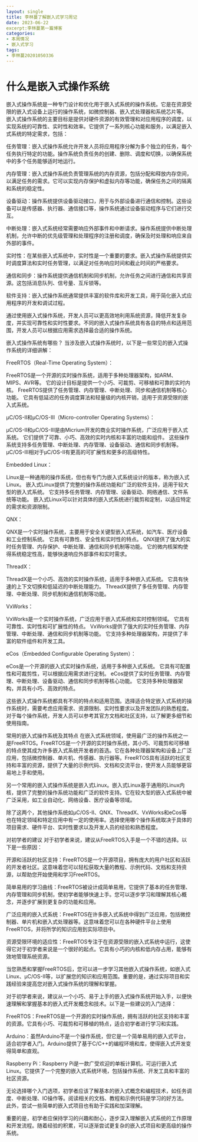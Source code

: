 ```yaml
---
layout: single
title: 李林蔓了解嵌入式学习周记
date: 2023-06-22
excerpt:李林蔓第一篇博客
categories:
- 本周情况
- 嵌入式学习
tags:
- 李林蔓20201050336
---
```


# 什么是嵌入式操作系统 

嵌入式操作系统是一种专门设计和优化用于嵌入式系统的操作系统。它是在资源受限的嵌入式设备上运行的操作系统，如微控制器、嵌入式处理器和系统芯片等。
嵌入式操作系统的主要目标是提供对硬件资源的有效管理和对应用程序的调度，以实现系统的可靠性、实时性和效率。它提供了一系列核心功能和服务，以满足嵌入式系统的特定需求，包括：

任务管理：嵌入式操作系统允许开发人员将应用程序分解为多个独立的任务，每个任务执行特定的功能。操作系统负责任务的创建、删除、调度和切换，以确保系统中的多个任务能够适时地运行。

内存管理：嵌入式操作系统负责管理系统的内存资源，包括分配和释放内存空间，以满足任务的需求。它可以实现内存保护和虚拟内存等功能，确保任务之间的隔离和系统的稳定性。

设备驱动：操作系统提供设备驱动接口，用于与外部设备进行通信和控制。这些设备可以是传感器、执行器、通信接口等，操作系统通过设备驱动程序与它们进行交互。

中断处理：嵌入式系统经常需要响应外部事件和中断请求。操作系统提供中断处理机制，允许中断的优先级管理和处理程序的注册和调度，确保及时处理和响应来自外部的事件。

实时性：在某些嵌入式系统中，实时性是一个重要的要求。嵌入式操作系统提供实时调度算法和实时任务管理，以满足对任务响应时间和截止时间的严格要求。

通信和同步：操作系统提供通信机制和同步机制，允许任务之间进行通信和共享资源。这包括消息队列、信号量、互斥锁等。

软件支持：嵌入式操作系统通常提供丰富的软件库和开发工具，用于简化嵌入式应用程序的开发和调试过程。

通过使用嵌入式操作系统，开发人员可以更高效地利用系统资源，降低开发复杂度，并实现可靠性和实时性要求。不同的嵌入式操作系统具有各自的特点和适用范围，开发人员可以根据应用需求选择最合适的操作系统。

嵌入式操作系统有哪些？
当涉及嵌入式操作系统时，以下是一些常见的嵌入式操作系统的详细讲解：

FreeRTOS（Real-Time Operating System）：

FreeRTOS是一个开源的实时操作系统，适用于多种处理器架构，如ARM、MIPS、AVR等。
它的设计目标是提供一个小巧、可裁剪、可移植和可靠的实时内核。
FreeRTOS提供了任务管理、内存管理、中断处理、同步和通信机制等核心功能。
它具有低延迟的任务调度算法和轻量级的内核开销，适用于资源受限的嵌入式系统。

μC/OS-II和μC/OS-III（Micro-controller Operating Systems）：

μC/OS-II和μC/OS-III是由Micrium开发的商业实时操作系统，广泛应用于嵌入式系统。
它们提供了可靠、小巧、高效的实时内核和丰富的功能和组件。
这些操作系统支持多任务管理、中断处理、内存管理、设备驱动、通信和同步机制等。
μC/OS-III相对于μC/OS-II有更高的可扩展性和更多的高级特性。

Embedded Linux：

Linux是一种通用的操作系统，但也有专门为嵌入式系统设计的版本，称为嵌入式Linux。
嵌入式Linux提供了完整的操作系统功能和广泛的软件支持，适用于较大型的嵌入式系统。
它支持多任务管理、内存管理、设备驱动、网络通信、文件系统等功能。
嵌入式Linux可以针对具体的嵌入式系统进行裁剪和定制，以适应特定的需求和资源限制。

QNX：

QNX是一个实时操作系统，主要用于安全关键型嵌入式系统，如汽车、医疗设备和工业控制系统。
它具有可靠性、安全性和实时性的特点。
QNX提供了强大的实时任务管理、内存保护、中断处理、通信和同步机制等功能。
它的微内核架构使得系统稳定性高，能够快速响应外部事件和实时需求。

ThreadX：

ThreadX是一个小巧、高效的实时操作系统，适用于多种嵌入式系统。
它具有快速的上下文切换和低延迟的中断处理能力。
ThreadX提供了多任务管理、内存管理、中断处理、同步机制和通信机制等功能。

VxWorks：

VxWorks是一个实时操作系统，广泛应用于嵌入式系统和实时控制领域。
它具有可靠性、实时性和可扩展性的特点。
VxWorks提供了强大的实时任务管理、内存管理、中断处理、通信和同步机制等功能。
它支持多种处理器架构，并提供了丰富的软件组件和开发工具。

eCos（Embedded Configurable Operating System）：

eCos是一个开源的嵌入式实时操作系统，适用于多种嵌入式系统。
它具有可配置性和可裁剪性，可以根据应用需求进行定制。
eCos提供了实时任务管理、内存管理、中断处理、设备驱动、通信和同步机制等核心功能。
它支持多种处理器架构，并具有小巧、高效的特点。

这些嵌入式操作系统都具有不同的特点和适用范围。选择适合特定嵌入式系统的操作系统时，需要考虑应用需求、资源限制、实时性要求以及开发团队的熟悉程度。对于每个操作系统，开发人员可以参考其官方文档和社区支持，以了解更多细节和使用指南。

常用的嵌入式操作系统及其特点
在嵌入式系统领域，使用最广泛的操作系统之一是FreeRTOS。FreeRTOS是一个开源的实时操作系统，其小巧、可裁剪和可移植的特点使其成为许多嵌入式系统开发者的首选。它在各种处理器架构和设备上广泛应用，包括微控制器、单片机、传感器、执行器等。FreeRTOS具有活跃的社区支持和丰富的资源，提供了大量的示例代码、文档和交流平台，使开发人员能够更容易地上手和使用。

另一个常用的嵌入式操作系统是嵌入式Linux。嵌入式Linux基于通用的Linux内核，提供了完整的操作系统功能和广泛的软件支持。它在较大型的嵌入式系统中被广泛采用，如工业自动化、网络设备、医疗设备等领域。

除了这两个，其他操作系统如μC/OS-II、QNX、ThreadX、VxWorks和eCos等也在特定领域和特定应用中有一定的使用率。选择使用哪个操作系统取决于具体的项目需求、硬件平台、实时性要求以及开发人员的经验和熟悉程度。

对初学者的建议
对于初学者来说，建议从FreeRTOS入手是一个不错的选择。以下是一些原因：

开源和活跃的社区支持：FreeRTOS是一个开源项目，拥有庞大的用户社区和活跃的开发者社区。这意味着您可以轻松获取大量的教程、示例代码、文档和支持资源，以帮助您开始使用和学习FreeRTOS。

简单易用的学习曲线：FreeRTOS被设计成简单易用，它提供了基本的任务管理、内存管理和同步机制，使初学者能够快速上手。您可以逐步学习和理解其核心概念，并逐步扩展到更复杂的功能和应用。

广泛应用的嵌入式系统：FreeRTOS在许多嵌入式系统中得到广泛应用，包括微控制器、单片机和嵌入式处理器等。这意味着您可以在各种硬件平台上使用FreeRTOS，并将所学的知识应用到实际项目中。

资源受限环境的适应性：FreeRTOS专注于在资源受限的嵌入式系统中运行，这使得它对于初学者来说是一个很好的起点。它具有小巧的内核和低内存占用，能够有效地管理系统资源。

当您熟悉和掌握FreeRTOS后，您可以进一步学习其他嵌入式操作系统，如嵌入式Linux、μC/OS-II等，以扩展您的知识和应用范围。重要的是，通过实际项目和实践经验来提高您对嵌入式操作系统的理解和掌握。

对于初学者来说，建议从一个小巧、易于上手的嵌入式操作系统开始入手，以便快速理解和掌握基本的嵌入式开发概念和技术。以下是一些建议的入门选择：

FreeRTOS：FreeRTOS是一个开源的实时操作系统，拥有活跃的社区支持和丰富的资源。它具有小巧、可裁剪和可移植的特点，适合初学者进行学习和实践。

Arduino：虽然Arduino不是一个操作系统，但它是一个简单易用的嵌入式平台，适合初学者入门。Arduino提供了基于C/C++的编程环境和库，使得嵌入式开发变得简单和直观。

Raspberry Pi：Raspberry Pi是一款广受欢迎的单板计算机，可运行嵌入式Linux。它提供了一个完整的嵌入式系统环境，包括操作系统、开发工具和丰富的社区资源。

无论选择哪个入门选项，初学者应该了解基本的嵌入式概念和编程技术，如任务调度、中断处理、IO操作等。阅读相关的文档、教程和示例代码是学习的好方法。此外，尝试一些简单的嵌入式项目也有助于实践和加深理解。

重要的是，初学者应保持学习的兴趣和耐心，逐步深入理解嵌入式系统的工作原理和开发流程。随着经验的积累，可以逐渐尝试更复杂的嵌入式项目和更高级的操作系统。

